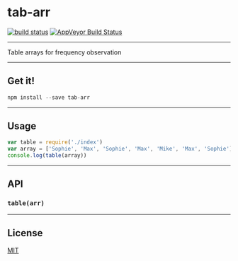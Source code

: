 # tab-arr

[![build status](http://img.shields.io/travis/balou9/tab-arr.svg?style=flat)](http://travis-ci.org/balou9/tab-arr) [![AppVeyor Build Status](https://ci.appveyor.com/api/projects/status/github/balou9/tab-arr?branch=master&svg=true)](https://ci.appveyor.com/project/balou9/tab-arr)

***

Table arrays for frequency observation

***

## Get it!

```js
npm install --save tab-arr
```

***

## Usage

```js
var table = require('./index')
var array = ['Sophie', 'Max', 'Sophie', 'Max', 'Mike', 'Max', 'Sophie']
console.log(table(array))
```

***

## API

### `table(arr)`

***

## License

[MIT](./license.md)
